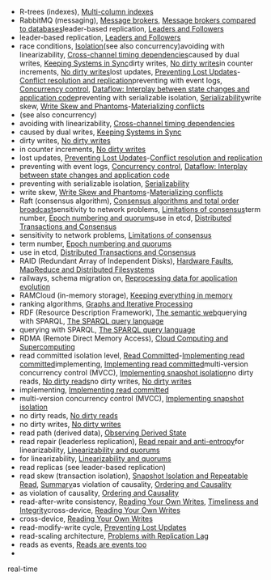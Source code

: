 * R-trees (indexes), [Multi-column indexes](ch03.html#idm140605778044656)
* RabbitMQ (messaging), [Message brokers](ch04.html#idm140605776622000), [Message brokers compared to databases](ch11.html#idm140605757236832)leader-based replication, [Leaders and Followers](ch05.html#idm140605776406000)
* leader-based replication, [Leaders and Followers](ch05.html#idm140605776406000)
* race conditions, [Isolation](ch07.html#idm140605774818320)(see also concurrency)avoiding with linearizability, [Cross-channel timing dependencies](ch09.html#idm140605759917216)caused by dual writes, [Keeping Systems in Sync](ch11.html#idm140605757029104)dirty writes, [No dirty writes](ch07.html#idm140605774540320)in counter increments, [No dirty writes](ch07.html#idm140605774532096)lost updates, [Preventing Lost Updates](ch07.html#ix_racelostupdate)-[Conflict resolution and replication](ch07.html#idm140605761925312)preventing with event logs, [Concurrency control](ch11.html#idm140605756717120), [Dataflow: Interplay between state changes and application code](ch12.html#idm140605755604800)preventing with serializable isolation, [Serializability](ch07.html#idm140605761649264)write skew, [Write Skew and Phantoms](ch07.html#ix_racewrskew)-[Materializing conflicts](ch07.html#idm140605761662480)
* (see also concurrency)
* avoiding with linearizability, [Cross-channel timing dependencies](ch09.html#idm140605759917216)
* caused by dual writes, [Keeping Systems in Sync](ch11.html#idm140605757029104)
* dirty writes, [No dirty writes](ch07.html#idm140605774540320)
* in counter increments, [No dirty writes](ch07.html#idm140605774532096)
* lost updates, [Preventing Lost Updates](ch07.html#ix_racelostupdate)-[Conflict resolution and replication](ch07.html#idm140605761925312)
* preventing with event logs, [Concurrency control](ch11.html#idm140605756717120), [Dataflow: Interplay between state changes and application code](ch12.html#idm140605755604800)
* preventing with serializable isolation, [Serializability](ch07.html#idm140605761649264)
* write skew, [Write Skew and Phantoms](ch07.html#ix_racewrskew)-[Materializing conflicts](ch07.html#idm140605761662480)
* Raft (consensus algorithm), [Consensus algorithms and total order broadcast](ch09.html#idm140605758971648)sensitivity to network problems, [Limitations of consensus](ch09.html#idm140605758875376)term number, [Epoch numbering and quorums](ch09.html#idm140605758902320)use in etcd, [Distributed Transactions and Consensus](ch09.html#idm140605759316448)
* sensitivity to network problems, [Limitations of consensus](ch09.html#idm140605758875376)
* term number, [Epoch numbering and quorums](ch09.html#idm140605758902320)
* use in etcd, [Distributed Transactions and Consensus](ch09.html#idm140605759316448)
* RAID (Redundant Array of Independent Disks), [Hardware Faults](ch01.html#idm140605786172496), [MapReduce and Distributed Filesystems](ch10.html#idm140605758221712)
* railways, schema migration on, [Reprocessing data for application evolution](ch12.html#idm140605755944672)
* RAMCloud (in-memory storage), [Keeping everything in memory](ch03.html#idm140605777990448)
* ranking algorithms, [Graphs and Iterative Processing](ch10.html#idm140605757571072)
* RDF (Resource Description Framework), [The semantic web](ch02.html#idm140605780362352)querying with SPARQL, [The SPARQL query language](ch02.html#idm140605780279280)
* querying with SPARQL, [The SPARQL query language](ch02.html#idm140605780279280)
* RDMA (Remote Direct Memory Access), [Cloud Computing and Supercomputing](ch08.html#idm140605761153520)
* read committed isolation level, [Read Committed](ch07.html#ix_readcommit)-[Implementing read committed](ch07.html#idm140605774507808)implementing, [Implementing read committed](ch07.html#idm140605774524560)multi-version concurrency control (MVCC), [Implementing snapshot isolation](ch07.html#idm140605774451040)no dirty reads, [No dirty reads](ch07.html#idm140605774558512)no dirty writes, [No dirty writes](ch07.html#idm140605774542784)
* implementing, [Implementing read committed](ch07.html#idm140605774524560)
* multi-version concurrency control (MVCC), [Implementing snapshot isolation](ch07.html#idm140605774451040)
* no dirty reads, [No dirty reads](ch07.html#idm140605774558512)
* no dirty writes, [No dirty writes](ch07.html#idm140605774542784)
* read path (derived data), [Observing Derived State](ch12.html#idm140605755563824)
* read repair (leaderless replication), [Read repair and anti-entropy](ch05.html#idm140605775786528)for linearizability, [Linearizability and quorums](ch09.html#idm140605759841424)
* for linearizability, [Linearizability and quorums](ch09.html#idm140605759841424)
* read replicas (see leader-based replication)
* read skew (transaction isolation), [Snapshot Isolation and Repeatable Read](ch07.html#idm140605774492192), [Summary](ch07.html#idm140605761249664)as violation of causality, [Ordering and Causality](ch09.html#idm140605759654400)
* as violation of causality, [Ordering and Causality](ch09.html#idm140605759654400)
* read-after-write consistency, [Reading Your Own Writes](ch05.html#idm140605776136480), [Timeliness and Integrity](ch12.html#idm140605755096576)cross-device, [Reading Your Own Writes](ch05.html#idm140605776119392)
* cross-device, [Reading Your Own Writes](ch05.html#idm140605776119392)
* read-modify-write cycle, [Preventing Lost Updates](ch07.html#idm140605762143152)
* read-scaling architecture, [Problems with Replication Lag](ch05.html#idm140605776164704)
* reads as events, [Reads are events too](ch12.html#idm140605755498656)
* 
real-time